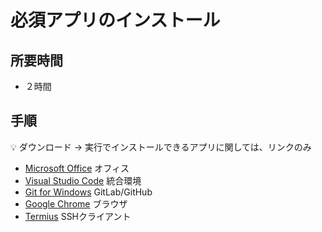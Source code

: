 # 必須アプリのインストール

## 所要時間

- ２時間

## 手順

:bulb: ダウンロード → 実行でインストールできるアプリに関しては、リンクのみ

- [Microsoft Office](pc-office.md) オフィス
- [Visual Studio Code](pc-vscode.md) 統合環境
- [Git for Windows](pc-git.md) GitLab/GitHub
- [Google Chrome](https://www.google.com/chrome/) ブラウザ
- [Termius](pc-termius.md) SSHクライアント
